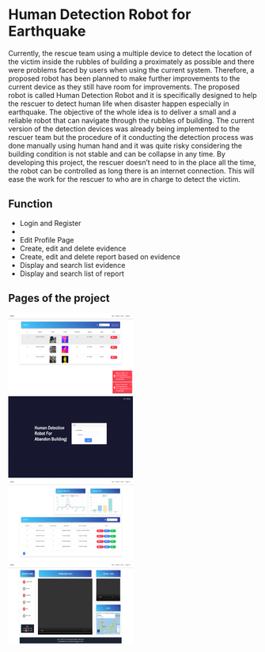 # Human Detection Robot for Earthquake

Currently, the rescue team using a multiple device to detect the location of the victim inside the rubbles of building a proximately as possible and there were problems faced by users when using the current system. Therefore, a proposed robot has been planned to make further improvements to the current device as they still have room for improvements. The proposed robot is called Human Detection Robot and it is specifically designed to help the rescuer to detect human life when disaster happen especially in earthquake. The objective of the whole idea is to deliver a small and a reliable robot that can navigate through the rubbles of building. The current version of the detection devices was already being implemented to the rescuer team but the procedure of it conducting the detection process was done manually using human hand and it was quite risky considering the building condition is not stable and can be collapse in any time. By developing this project, the rescuer doesn’t need to in the place all the time, the robot can be controlled as long there is an internet connection. This will ease the work for the rescuer to who are in charge to detect the victim. 

## Function

* Login and Register
* 
* Edit Profile Page 
* Create, edit and delete evidence
* Create, edit and delete report based on evidence
* Display and search list evidence 
* Display and search list of report

## Pages of the project

<img src="https://github.com/JkOpie/FYP/blob/master/public/img/project/evidence.png" width="50%" height="165"></img> <img src="https://github.com/JkOpie/FYP/blob/master/public/img/project/frontpage.png" width="50%" height="165"></img> <img src="https://github.com/JkOpie/FYP/blob/master/public/img/project/reportpage.png" width="50%" height="165"></img>  <img src="https://github.com/JkOpie/FYP/blob/master/public/img/project/statuspage.png" width="50%" height="165"></img> 





